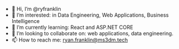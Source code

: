 - 👋 Hi, I’m @ryfranklin
- 👀 I’m interested: in Data Engineering, Web Applications, Business Intelligence
- 🌱 I’m currently learning: React and ASP.NET CORE
- 💞️ I’m looking to collaborate on: web applications, data engineering.
- 📫 How to reach me:  ryan.franklin@ms3dm.tech

<!---
ryfranklin/ryfranklin is a ✨ special ✨ repository because its `README.md` (this file) appears on your GitHub profile.
You can click the Preview link to take a look at your changes.
--->
